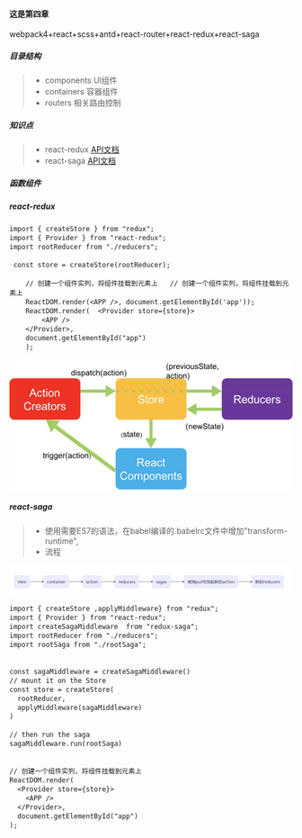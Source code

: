 #### 这是第四章

webpack4+react+scss+antd+react-router+react-redux+react-saga

##### 目录结构
> - components UI组件
> - containers 容器组件
> - routers 相关路由控制

##### 知识点

> - react-redux   [API文档](http://cn.redux.js.org/docs/basics/Store.html)
> - react-saga    [API文档](https://redux-saga-in-chinese.js.org/docs/introduction/BeginnerTutorial.html)

#####  函数组件

##### react-redux 

```
import { createStore } from "redux";
import { Provider } from "react-redux";
import rootReducer from "./reducers";

 const store = createStore(rootReducer);

    // 创建一个组件实列，将组件挂载到元素上	// 创建一个组件实列，将组件挂载到元素上
    ReactDOM.render(<APP />, document.getElementById('app')); 	
    ReactDOM.render(  <Provider store={store}>  
        <APP />
    </Provider>,
    document.getElementById("app")
    );
```

![redux流程](https://github.com/fastory/react-study/blob/master/chapter04/img/redux.png)

#####  react-saga
> - 使用需要ES7的语法，在babel编译的.babelrc文件中增加"transform-runtime",
> - 流程

![saga流程](https://github.com/fastory/react-study/blob/master/chapter04/img/saga.png)

```
import { createStore ,applyMiddleware} from "redux";
import { Provider } from "react-redux";
import createSagaMiddleware  from "redux-saga";
import rootReducer from "./reducers";
import rootSaga from "./rootSaga";


const sagaMiddleware = createSagaMiddleware()
// mount it on the Store
const store = createStore(
  rootReducer,
  applyMiddleware(sagaMiddleware)
)

// then run the saga
sagaMiddleware.run(rootSaga)


// 创建一个组件实列，将组件挂载到元素上
ReactDOM.render(
  <Provider store={store}>
    <APP />
  </Provider>,
  document.getElementById("app")
);
```
#####




